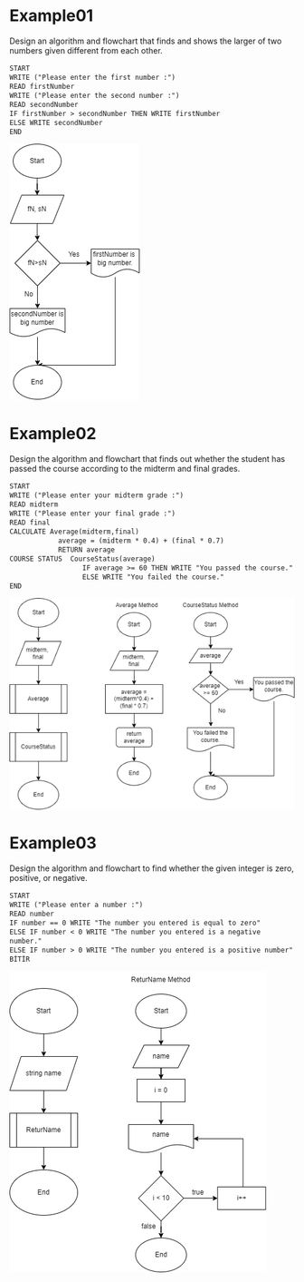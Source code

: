 <h1>Example01</h1>
<p>Design an algorithm and flowchart that finds and shows the larger of two numbers given different from each other.</p>

```
START
WRITE ("Please enter the first number :")
READ firstNumber
WRITE ("Please enter the second number :")
READ secondNumber
IF firstNumber > secondNumber THEN WRITE firstNumber
ELSE WRITE secondNumber
END
```
![Example02 Flowchart](/image/example01.png "Example02 Flowchart")

<h1>Example02</h1>
<p>Design the algorithm and flowchart that finds out whether the student has passed the course according to the midterm and final grades.</p>

```
START
WRITE ("Please enter your midterm grade :")
READ midterm
WRITE ("Please enter your final grade :")
READ final
CALCULATE Average(midterm,final)
            average = (midterm * 0.4) + (final * 0.7)
            RETURN average
COURSE STATUS  CourseStatus(average)
                  IF average >= 60 THEN WRITE "You passed the course."
                  ELSE WRITE "You failed the course."
END                  
```
![Example01 Flowchart](/image/example02.png "Example01 Flowchart")

<h1>Example03</h1>
<p>Design the algorithm and flowchart to find whether the given integer is zero, positive, or negative.</p>

```
START
WRITE ("Please enter a number :")
READ number
IF number == 0 WRITE "The number you entered is equal to zero"
ELSE IF number < 0 WRITE "The number you entered is a negative number."
ELSE IF number > 0 WRITE "The number you entered is a positive number"
BİTİR
```

![Example03 Flowchart](/image/example04.png "Example03 Flowchart")


